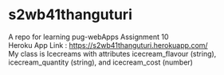 # s2wb41thanguturi
A repo for learning pug-webApps Assignment 10<br>
Heroku App Link : https://s2wb41thanguturi.herokuapp.com/
<br>
My class is Icecreams with attributes icecream_flavour (string), icecream_quantity (string), and icecream_cost (number)
